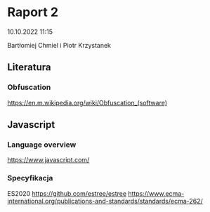 # Raport 2

10.10.2022 11:15

Bartłomiej Chmiel i Piotr Krzystanek

## Literatura

### Obfuscation

https://en.m.wikipedia.org/wiki/Obfuscation_(software)


## Javascript

### Language overview

https://www.javascript.com/


### Specyfikacja

ES2020
https://github.com/estree/estree
https://www.ecma-international.org/publications-and-standards/standards/ecma-262/